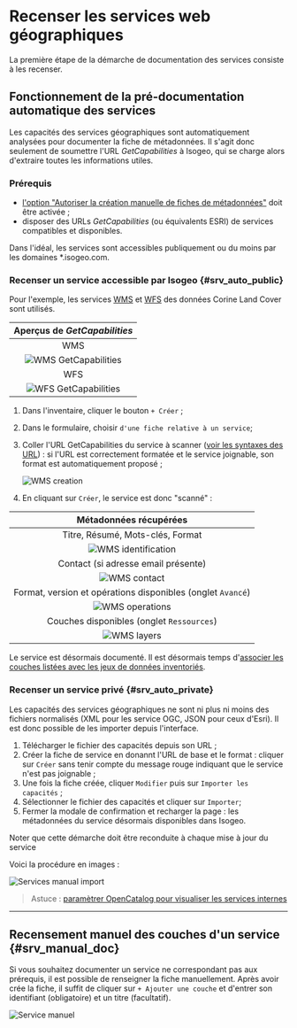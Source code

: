 # Recenser les services web géographiques

La première étape de la démarche de documentation des services consiste à les recenser.

## Fonctionnement de la pré-documentation automatique des services

Les capacités des services géographiques sont automatiquement analysées pour documenter la fiche de métadonnées. Il s'agit donc seulement de soumettre l'URL *GetCapabilities* à Isogeo, qui se charge alors d'extraire toutes les informations utiles.

### Prérequis

* [l'option "Autoriser la création manuelle de fiches de métadonnées"](../../admin/group.html#settings_manual_creation) doit être activée ;
* disposer des URLs *GetCapabilities* (ou équivalents ESRI) de services compatibles et disponibles.

Dans l'idéal, les services sont accessibles publiquement ou du moins par les domaines \*.isogeo.com. 

### Recenser un service accessible par Isogeo {#srv_auto_public}

Pour l'exemple, les services [WMS](http://clc.developpement-durable.gouv.fr/geoserver/wms?request=GetCapabilities&service=WMS) et [WFS](http://clc.developpement-durable.gouv.fr/geoserver/wfs?request=GetCapabilities&service=WFS) des données Corine Land Cover sont utilisés.

| Aperçus de *GetCapabilities* 			  |
| :-------------------------------------: |
| WMS 		  							  |
| ![WMS GetCapabilities](/images/inv_edit_srv_CLC_WMS_GetCap.png "Capture d'écran du GetCapabilities du service WMS des données Corine Land Covver (MEDDE)") |
| WFS 		  							  |
| ![WFS GetCapabilities](/images/inv_edit_srv_CLC_WFS_GetCap.png "Capture d'écran du GetCapabilities du service WFS des données Corine Land Covver (MEDDE)") |

1. Dans l'inventaire, cliquer le bouton `+ Créer` ;
2. Dans le formulaire, choisir `d'une fiche relative à un service`;
3. Coller l'URL GetCapabilities du service à scanner ([voir les syntaxes des URL](#srv_url_syntax)) : si l'URL est correctement formatée et le service joignable, son format est automatiquement proposé ;

	![WMS creation](/images/inv_edit_srv_CLC_WMS_creation.png "Création de la fiche service WMS")

4. En cliquant sur `Créer`, le service est donc "scanné" :

| Métadonnées récupérées 					|
| :---------------------------------------: |
| Titre, Résumé, Mots-clés, Format 			|
| ![WMS identification](/images/inv_edit_srv_CLC_WMS_identification.png "WMS GetCapabilities - Identification") |
| Contact (si adresse email présente) 		|
| ![WMS contact](/images/inv_edit_srv_CLC_WMS_contacts.png "WMS GetCapabilities - Contact") |
| Format, version et opérations disponibles (onglet `Avancé`) |
| ![WMS operations](/images/inv_edit_srv_CLC_WMS_operations.png "WMS GetCapabilities - Avancé") |
| Couches disponibles (onglet `Ressources`) |
| ![WMS layers](/images/inv_edit_srv_CLC_WMS_layers.png "WMS GetCapabilities - Ressources") |

Le service est désormais documenté. Il est désormais temps d'[associer les couches listées avec les jeux de données inventoriés](srv_association.html).


### Recenser un service privé {#srv_auto_private}

Les capacités des services géographiques ne sont ni plus ni moins des fichiers normalisés (XML pour les service OGC, JSON pour ceux d'Esri). Il est donc possible de les importer depuis l'interface.

1. Télécharger le fichier des capacités depuis son URL ;
2. Créer la fiche de service en donannt l'URL de base et le format : cliquer sur `Créer` sans tenir compte du message rouge indiquant que le service n'est pas joignable ;
3. Une fois la fiche créée, cliquer `Modifier` puis sur `Importer les capacités` ;
4. Sélectionner le fichier des capacités et cliquer sur `Importer`;
5. Fermer la modale de confirmation et recharger la page : les métadonnées du service désormais disponibles dans Isogeo.

Noter que cette démarche doit être reconduite à chaque mise à jour du service

Voici la procédure en images :

![Services manual import](/images/inv_edit_srv_manual_import.gif "Importer les capacités d'un service interne ou authentifié")

> Astuce : [paramètrer OpenCatalog pour visualiser les services internes]()

____

## Recensement manuel des couches d'un service {#srv_manual_doc}

Si vous souhaitez documenter un service ne correspondant pas aux prérequis, il est possible de renseigner la fiche manuellement. Après avoir crée la fiche, il suffit de cliquer sur `+ Ajouter une couche` et d'entrer son identifiant (obligatoire) et un titre (facultatif).

![Service manuel](/images/inv_edit_srv_manual.png "Ajouter chaque couche manuellement")
